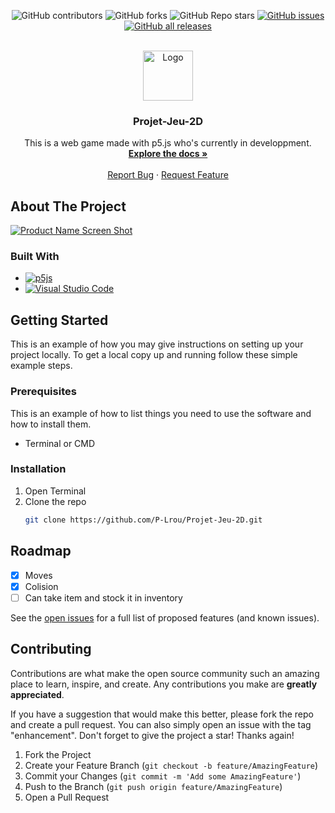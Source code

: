 <div align="center">

![GitHub contributors](https://img.shields.io/github/contributors/P-Lrou/Projet-Jeu-2D) 
![GitHub forks](https://img.shields.io/github/forks/p-Lrou/Projet-Jeu-2D)
![GitHub Repo stars](https://img.shields.io/github/stars/P-Lrou/Projet-Jeu-2D)
[![GitHub issues](https://img.shields.io/github/issues/P-Lrou/Projet-Jeu-2D)](https://github.com/P-Lrou/Projet-Jeu-2D/issues)
[![GitHub all releases](https://img.shields.io/github/downloads/P-Lrou/Projet-Jeu-2D/total?logo=github)](https://github.com/P-Lrou/Projet-Jeu-2D/archive/refs/heads/main.zip)
</div>



<!-- PROJECT LOGO -->
<br />
<div align="center">
  <a href="https://github.com/github_username/repo_name">
    <img src="images/logo.png" alt="Logo" width="80" height="80">
  </a>

<h3 align="center">Projet-Jeu-2D</h3>

  <p align="center">
    This is a web game made with p5.js who's currently in developpment. 
    <br />
    <a href="https://github.com/P-Lrou/Projet-Jeu-2D"><strong>Explore the docs »</strong></a>
    <br />
    <br />
    <a href="https://github.com/P-Lrou/Projet-Jeu-2D/issues">Report Bug</a>
    ·
    <a href="https://github.com/P-Lrou/Projet-Jeu-2D/issues">Request Feature</a>
  </p>
</div>


<!-- ABOUT THE PROJECT -->
## About The Project

[![Product Name Screen Shot][product-screenshot]](https://example.com)




### Built With

* [![p5js](https://img.shields.io/badge/p5.js-ED225D?style=for-the-badge&logo=p5.js&logoColor=FFFFFF)](https://p5js.org/)
* [![Visual Studio Code](https://img.shields.io/badge/Visual%20Studio%20Code-0078d7.svg?style=for-the-badge&logo=visual-studio-code&logoColor=white)](https://code.visualstudio.com/)


<!-- GETTING STARTED -->
## Getting Started

This is an example of how you may give instructions on setting up your project locally.
To get a local copy up and running follow these simple example steps.

### Prerequisites

This is an example of how to list things you need to use the software and how to install them.

* Terminal or CMD


### Installation

1. Open Terminal
2. Clone the repo
   ```sh
   git clone https://github.com/P-Lrou/Projet-Jeu-2D.git
   ```

<!-- ROADMAP -->
## Roadmap

- [x] Moves
- [x] Colision
- [ ] Can take item and stock it in inventory

See the [open issues](https://github.com/P-Lrou/Projet-Jeu-2D/issues) for a full list of proposed features (and known issues).


<!-- CONTRIBUTING -->
## Contributing

Contributions are what make the open source community such an amazing place to learn, inspire, and create. Any contributions you make are **greatly appreciated**.

If you have a suggestion that would make this better, please fork the repo and create a pull request. You can also simply open an issue with the tag "enhancement".
Don't forget to give the project a star! Thanks again!

1. Fork the Project
2. Create your Feature Branch (`git checkout -b feature/AmazingFeature`)
3. Commit your Changes (`git commit -m 'Add some AmazingFeature'`)
4. Push to the Branch (`git push origin feature/AmazingFeature`)
5. Open a Pull Request



<!-- MARKDOWN LINKS & IMAGES -->
<!-- https://www.markdownguide.org/basic-syntax/#reference-style-links -->
[contributors-shield]: https://img.shields.io/github/contributors/github_username/repo_name.svg?style=for-the-badge
[contributors-url]: https://github.com/github_username/repo_name/graphs/contributors
[forks-shield]: https://img.shields.io/github/forks/github_username/repo_name.svg?style=for-the-badge
[forks-url]: https://github.com/github_username/repo_name/network/members
[stars-shield]: https://img.shields.io/github/stars/github_username/repo_name.svg?style=for-the-badge
[stars-url]: https://github.com/github_username/repo_name/stargazers
[issues-shield]: https://img.shields.io/github/issues/github_username/repo_name.svg?style=for-the-badge
[issues-url]: https://github.com/github_username/repo_name/issues
[license-shield]: https://img.shields.io/github/license/github_username/repo_name.svg?style=for-the-badge
[license-url]: https://github.com/github_username/repo_name/blob/master/LICENSE.txt
[linkedin-shield]: https://img.shields.io/badge/-LinkedIn-black.svg?style=for-the-badge&logo=linkedin&colorB=555
[linkedin-url]: https://linkedin.com/in/linkedin_username
[product-screenshot]: images/screenshot.png
[Next.js]: https://img.shields.io/badge/next.js-000000?style=for-the-badge&logo=nextdotjs&logoColor=white
[Next-url]: https://nextjs.org/
[React.js]: https://img.shields.io/badge/React-20232A?style=for-the-badge&logo=react&logoColor=61DAFB
[React-url]: https://reactjs.org/
[Vue.js]: https://img.shields.io/badge/Vue.js-35495E?style=for-the-badge&logo=vuedotjs&logoColor=4FC08D
[Vue-url]: https://vuejs.org/
[Angular.io]: https://img.shields.io/badge/Angular-DD0031?style=for-the-badge&logo=angular&logoColor=white
[Angular-url]: https://angular.io/
[Svelte.dev]: https://img.shields.io/badge/Svelte-4A4A55?style=for-the-badge&logo=svelte&logoColor=FF3E00
[Svelte-url]: https://svelte.dev/
[Laravel.com]: https://img.shields.io/badge/Laravel-FF2D20?style=for-the-badge&logo=laravel&logoColor=white
[Laravel-url]: https://laravel.com
[Bootstrap.com]: https://img.shields.io/badge/Bootstrap-563D7C?style=for-the-badge&logo=bootstrap&logoColor=white
[Bootstrap-url]: https://getbootstrap.com
[JQuery.com]: https://img.shields.io/badge/jQuery-0769AD?style=for-the-badge&logo=jquery&logoColor=white
[JQuery-url]: https://jquery.com 
  
